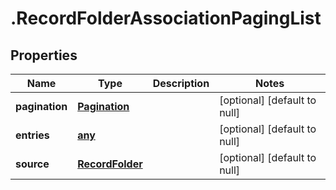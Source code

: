 # .RecordFolderAssociationPagingList

## Properties
Name | Type | Description | Notes
------------ | ------------- | ------------- | -------------
**pagination** | [**Pagination**](Pagination.md) |  | [optional] [default to null]
**entries** | [**any**](RecordFolderChildAssociationEntry.md) |  | [optional] [default to null]
**source** | [**RecordFolder**](RecordFolder.md) |  | [optional] [default to null]


